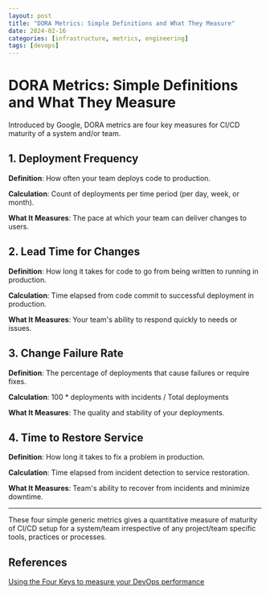 ```yaml
---
layout: post
title: "DORA Metrics: Simple Definitions and What They Measure"
date: 2024-02-16
categories: [infrastructure, metrics, engineering]
tags: [devops]
---
```


# DORA Metrics: Simple Definitions and What They Measure

Introduced by Google, DORA metrics are four key measures for CI/CD maturity of a system and/or team.

## 1. Deployment Frequency

**Definition**: How often your team deploys code to production.

**Calculation**: Count of deployments per time period (per day, week, or month).

**What It Measures**: The pace at which your team can deliver changes to users.

## 2. Lead Time for Changes

**Definition**: How long it takes for code to go from being written to running in production.

**Calculation**: Time elapsed from code commit to successful deployment in production.

**What It Measures**: Your team's ability to respond quickly to needs or issues.

## 3. Change Failure Rate

**Definition**: The percentage of deployments that cause failures or require fixes.

**Calculation**: 100 * deployments with incidents / Total deployments

**What It Measures**: The quality and stability of your deployments.

## 4. Time to Restore Service

**Definition**: How long it takes to fix a problem in production.

**Calculation**: Time elapsed from incident detection to service restoration.

**What It Measures**: Team's ability to recover from incidents and minimize downtime.

---

These four simple generic metrics gives a quantitative measure of maturity of CI/CD setup for a system/team irrespective of any project/team specific tools, practices or processes.

## References
[Using the Four Keys to measure your DevOps performance](https://cloud.google.com/blog/products/devops-sre/using-the-four-keys-to-measure-your-devops-performance)
